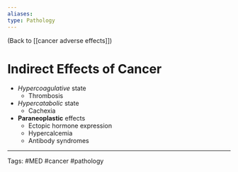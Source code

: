 ```yaml
---
aliases: 
type: Pathology
---
```


(Back to [[cancer adverse effects]])

# Indirect Effects of Cancer

- _Hypercoagulative_ state
	- Thrombosis
- _Hypercatabolic_ state
	- Cachexia
- **Paraneoplastic** effects
	- Ectopic hormone expression
	- Hypercalcemia
	- Antibody syndromes

---
Tags: #MED #cancer #pathology 